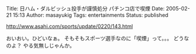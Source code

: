 Title: 日ハム・ダルビッシュ投手が謹慎処分 パチンコ店で喫煙
Date: 2005-02-21 15:13
Author: masayukig
Tags: entertainments
Status: published

<http://www.asahi.com/sports/update/0220/143.html>

おいおい。ひどいなぁ。
そもそもスポーツ選手なのに「喫煙」って。。。
どうなのよ？
やる気無しじゃんか。
